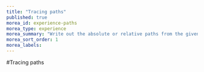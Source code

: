 ```yaml
---
title: "Tracing paths"
published: true
morea_id: experience-paths
morea_type: experience
morea_summary: "Write out the absolute or relative paths from the given pictures."
morea_sort_order: 1
morea_labels:
---
```


#Tracing paths

